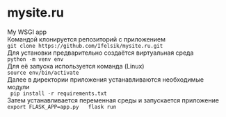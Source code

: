 # mysite.ru
 My WSGI app  
Командой клонируется репозиторий с приложением  
`
git clone https://github.com/Ifelsik/mysite.ru.git
`  
Для установки предварительно создаётся виртуальная среда  
`
python -m venv env
`  
Для её запуска используется команда (Linux)  
`
source env/bin/activate
`  
Далее в директории приложения устанавливаются необходимые модули  
` 
pip install -r requirements.txt
`  
Затем устанавливается переменная среды и запускается приложение  
`
export FLASK_APP=app.py  
flask run
`  
